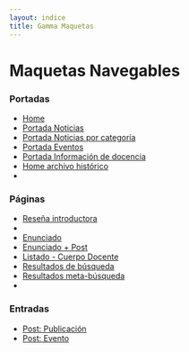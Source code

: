 ```yaml
---
layout: indice
title: Gamma Maquetas
---
```

<h1 class='abuela blanco'>Maquetas Navegables</h1>
<h3 class='abuela blanco'>Portadas</h3>
<ul>
  <li><a class='mama' href="pags/home">Home <i class="icn icn-visto icn-md burdeo-opuesto"></i></a></li>
  <li><a class='mama' href="pags/portada_noticias">Portada Noticias <i class="icn icn-visto icn-md burdeo-opuesto"></i></a></li>
  <li><a class='mama' href="pags/categoria_noticias">Portada Noticias por categoría <i class="icn icn-visto icn-md burdeo-opuesto"></i></a></li>
  <li><a class='mama' href="pags/portada_eventos">Portada Eventos <i class="icn icn-visto icn-md burdeo-opuesto"></i></a></li>
  <li><a class='mama' href="pags/informacion_academica">Portada Información de docencia <i class="icn icn-visto icn-md burdeo-opuesto"></i></a></li>
  <li><a class='mama' href="pags/home-archivo">Home archivo histórico <i class="icn icn-vineta icn-md"></i></a><li>
</ul>
<h3 class='abuela blanco'>Páginas</h3>
<ul>
  <li><a class='mama' href="pags/resena_introductora">Reseña introductora<i class="icn icn-visto icn-md burdeo-opuesto"></i></a><li>
  <li><a class='mama' href="pags/enunciado">Enunciado<i class="icn icn-visto burdeo-opuesto icn-md"></i></a></li>
  <li><a class='mama' href="pags/enunciado-post">Enunciado + Post<i class="icn icn-visto icn-md burdeo-opuesto"></i></a></li>
  <li><a class='mama' href="pags/listado-cuerpo-docente">Listado - Cuerpo Docente <i class="icn icn-visto icn-md burdeo-opuesto"></i></a></li>
  <li><a class='mama' href="pags/resultado-busqueda">Resultados de búsqueda <i class="icn icn-visto icn-md burdeo-opuesto"></i></a></li>
  <li><a class='mama' href="pags/meta-busqueda.html">Resultados meta-búsqueda <i class="icn icn-vineta icn-md"></i></a><li>
</ul>
<h3 class='abuela blanco'>Entradas</h3>
<ul>
  <li><a class='mama' href="pags/publicacion">Post: Publicación <i class="icn icn-visto icn-md burdeo-opuesto"></i></a></li>
  <li><a class='mama' href="pags/evento">Post: Evento <i class="icn icn-visto icn-md burdeo-opuesto"></i></a></li>
</ul>
